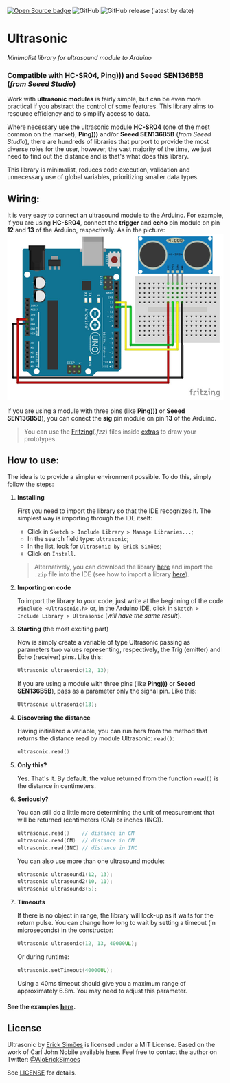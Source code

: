 [![Open Source badge](https://img.shields.io/badge/Open%20Source-❤-red.svg)](https://shields.io/)
![GitHub](https://img.shields.io/github/license/ErickSimoes/Ultrasonic)
![GitHub release (latest by date)](https://img.shields.io/github/v/release/ErickSimoes/Ultrasonic)

Ultrasonic
===========

_Minimalist library for ultrasound module to Arduino_

### Compatible with **HC-SR04**, **Ping)))** and **Seeed SEN136B5B** (_from Seeed Studio_)

Work with **ultrasonic modules** is fairly simple, but can be even more practical if you abstract the control of some features. This library aims to resource efficiency and to simplify access to data.

Where necessary use the ultrasonic module **HC-SR04** (one of the most common on the market), **Ping)))** and/or **Seeed SEN136B5B** (_from Seeed Studio_), there are hundreds of libraries that purport to provide the most diverse roles for the user, however, the vast majority of the time, we just need to find out the distance and is that's what does this library.

This library is minimalist, reduces code execution, validation and unnecessary use of global variables, prioritizing smaller data types.

Wiring:
---------------
It is very easy to connect an ultrasound module to the Arduino. For example, if you are using **HC-SR04**, connect the **trigger** and **echo** pin module on pin **12** and **13** of the Arduino, respectively. As in the picture:
![HC-SR04 with Arduino](extras/HC-SR04-with-Arduino.jpg?raw=true "HC-SR04 with Arduino")

If you are using a module with three pins (like  **Ping)))** or **Seeed SEN136B5B**), you can conect the **sig** pin module on pin **13** of the Arduino.

> You can use the [Fritzing](http://fritzing.org/home/)(_.fzz_) files inside [extras](https://github.com/ErickSimoes/Ultrasonic/tree/master/extras) to draw your prototypes.

How to use:
---------------
The idea is to provide a simpler environment possible. To do this, simply follow the steps:

1. **Installing**

    First you need to import the library so that the IDE recognizes it. The simplest way is importing through the IDE itself:
    - Click in ```Sketch > Include Library > Manage Libraries...```;
    - In the search field type: ```ultrasonic```;
    - In the list, look for ```Ultrasonic by Erick Simões```;
    - Click on ```Install```.

    > Alternatively, you can download the library [here](https://github.com/ErickSimoes/Ultrasonic/archive/master.zip) and import the ```.zip``` file into the IDE (see how to import a library [here](https://www.arduino.cc/en/Guide/Libraries#toc4)).
2. **Importing on code**

    To import the library to your code, just write at the beginning of the code ```#include <Ultrasonic.h>``` or, in the Arduino IDE, click in ```Sketch > Include Library > Ultrasonic``` (_will have the same result_).
3. **Starting** (the most exciting part)

    Now is simply create a variable of type Ultrasonic passing as parameters two values representing, respectively, the Trig (emitter) and Echo (receiver) pins. Like this:
    ```c++
    Ultrasonic ultrasonic(12, 13);
    ```
    If you are using a module with three pins (like  **Ping)))** or **Seeed SEN136B5B**), pass as a parameter only the signal pin. Like this:
    ```c++
    Ultrasonic ultrasonic(13);
    ```
4. **Discovering the distance**

    Having initialized a variable, you can run hers from the method that returns the distance read by module Ultrasonic: ```read()```:
    ```c++
    ultrasonic.read()
    ```
5. **Only this?**

    Yes. That's it. By default, the value returned from the function  ```read()``` is the distance in centimeters.

6. **Seriously?**

    You can still do a little more determining the unit of measurement that will be returned (centimeters (CM) or inches (INC)).
    ```c++
    ultrasonic.read()    // distance in CM
    ultrasonic.read(CM)  // distance in CM
    ultrasonic.read(INC) // distance in INC
    ```
    You can also use more than one ultrasound module:
    ```c++
    ultrasonic ultrasound1(12, 13);
    ultrasonic ultrasound2(10, 11);
    ultrasonic ultrasound3(5);
    ```

7. **Timeouts**

    If there is no object in range, the library will lock-up as it waits for the return pulse.
    You can change how long to wait by setting a timeout (in microseconds) in the constructor:
    ```c++
    Ultrasonic ultrasonic(12, 13, 40000UL);
    ```
    Or during runtime:
    ```c++
    ultrasonic.setTimeout(40000UL);
    ```
    Using a 40ms timeout should give you a maximum range of approximately 6.8m. You may need to adjust this parameter.

#### See the examples [here](https://github.com/ErickSimoes/Ultrasonic/tree/master/examples).

License
----
Ultrasonic by [Erick Simões](http://ericksimoes.com.br/ "Erick Simões") is licensed under a MIT License.
Based on the work of Carl John Nobile available [here](http://wiki.tetrasys-design.net/HCSR04Ultrasonic).
Feel free to contact the author on Twitter: [@AloErickSimoes](https://twitter.com/AloErickSimoes)

See [LICENSE](https://github.com/ErickSimoes/Ultrasonic/blob/master/LICENSE) for details.
